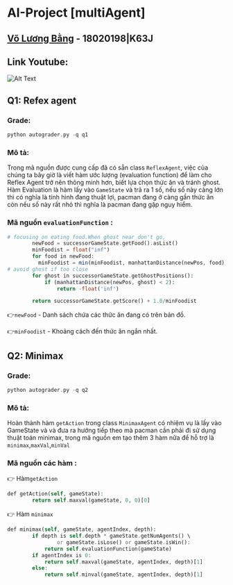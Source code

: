 # AI-Project [multiAgent]
## [Võ Lương Bằng](https://github.com/dawndie) - 18020198|K63J
## Link Youtube:

![Alt Text](https://media.giphy.com/media/Z71HSa4vBWlW/giphy.gif)

## Q1: Refex agent
### Grade:
```php
python autograder.py -q q1
```
### Mô tả: 
Trong mã nguồn được cung cấp đã có sẵn class `ReflexAgent`, việc của chúng ta bây giờ là viết hàm ước lượng (evaluation function) để làm cho Reflex Agent trở nên thông minh hơn, biết lựa chọn thức ăn và tránh ghost. Hàm Evaluation là hàm lấy vào `GameState` và trả ra 1 số, nếu số này càng lớn thì có nghĩa là tính hình đang thuật lợi, pacman đang ở càng gần thức ăn còn nếu số này rất nhỏ thì nghĩa là pacman đang gặp nguy hiểm.

### Mã nguồn `evaluationFunction` :
```php
# focusing on eating food.When ghost near don't go,
        newFood = successorGameState.getFood().asList()
        minFoodist = float("inf")
        for food in newFood:
          minFoodist = min(minFoodist, manhattanDistance(newPos, food))
# avoid ghost if too close
        for ghost in successorGameState.getGhostPositions():
            if (manhattanDistance(newPos, ghost) < 2): 
                return -float('inf')

        return successorGameState.getScore() + 1.0/minFoodist
```
👉`newFood` - Danh sách chứa các thức ăn đang có trên bản đồ.

👉`minFoodist` - Khoảng cách đến thức ăn ngắn nhất.

## Q2: Minimax
### Grade:
```php
python autograder.py -q q2
```
### Mô tả: 
Hoàn thành hàm `getAction` trong class `MinimaxAgent` có nhiệm vụ là lấy vào GameState và và đưa ra hướng tiếp theo mà pacman cần phải đi sử dụng thuật toán minimax, trong mã nguồn em tạo thêm 3 hàm nữa để hỗ trợ là `minimax`,`maxVal`,`minVal`
### Mã nguồn các hàm :
👉 Hàm`getAction`
```php
def getAction(self, gameState):
        return self.maxval(gameState, 0, 0)[0]
```
👉 Hàm `minimax`
```php
def minimax(self, gameState, agentIndex, depth):
        if depth is self.depth * gameState.getNumAgents() \
                or gameState.isLose() or gameState.isWin():
            return self.evaluationFunction(gameState)
        if agentIndex is 0:
            return self.maxval(gameState, agentIndex, depth)[1]
        else:
            return self.minval(gameState, agentIndex, depth)[1]
```





